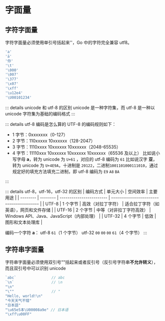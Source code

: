 # 字面量

## 字符字面量

字符字面量必须使用单引号括起来''，Go 中的字符完全兼容 utf8。

```go
'a'
'ä'
'你'
'\t'
'\000'
'\007'
'\377'
'\x07'
'\xff'
'\u12e4'
'\U00101234'
```

::: details unicode 和 utf-8 的区别
unicode 是一种字符集，而 utf-8 是一种以 unicode 字符集为基础的编码格式
:::

::: details utf-8 编码是怎么算的
UTF-8 的编码规则如下：

- 1 字节：0xxxxxxx（0-127）
- 2 字节：110xxxxx 10xxxxxx（128-2047）
- 3 字节：1110xxxx 10xxxxxx 10xxxxxx（2048-65535）
- 4 字节：11110xxx 10xxxxxx 10xxxxxx 10xxxxxx（65536 及以上）
  比如说小写字母 **a**，转为 unicode 为 `U+61` ，对应的 utf-8 编码为 `61`
  比如说汉字 **亚**，转为 unicode 为 `U+4E9A`，十进制是 `20122`，二进制`1001101000111010`，通过规定好的填充方法填充二进制，即 utf-8 编码为 `E9` `A8` `BA`
  <!-- folder  -->

:::

::: details utf-8，utf-16，utf-32 的区别
| 编码方式 | 单元大小 | 空间效率 | 主要用途 |
| -------- | -------- | ------------------------ | ----------------------------------------- |
| UTF-8 | 1 个字节 | 高效（对拉丁字符） | 适合拉丁字符（如英语），网页和文件存储 |
| UTF-16 | 2 个字节 | 中等（对非拉丁字符高效） | Windows API、Java、JavaScript（内部处理） |
| UTF-32 | 4 个字节 | 低效 | 图形和文本处理库 |

编码一个字符 **a**：
utf-8 `61`（1 个字节）
utf-32 `00` `00` `00` `61`（4 个字节）
:::

## 字符串字面量

字符串字面量必须使用双引号""括起来或者反引号（反引号字符串**不允许转义**），而且双引号中可以识别 unicode

```go
`abc`                // abc
`\n`                 // \n
"\n"
"\""                 // "
"Hello, world!\n"
"今天天气不错"
"日本語"
"\u65e5本\U00008a9e" // 日本语
"\xff\u00FF"
```
